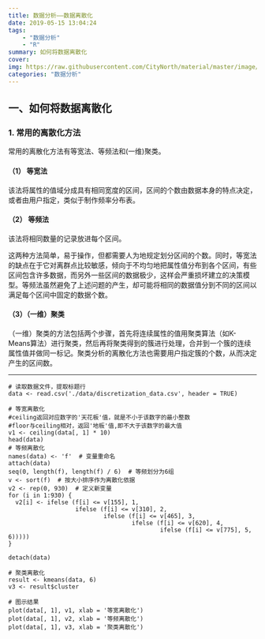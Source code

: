 ```yaml
---
title: 数据分析——数据离散化
date: 2019-05-15 13:04:24
tags: 
	- "数据分析"
	- "R"
summary: 如何将数据离散化
cover: 
img: https://raw.githubusercontent.com/CityNorth/material/master/image/discretization_data.png
categories: "数据分析"
---
```


## 一、如何将数据离散化

### 1. 常用的离散化方法  

常用的离散化方法有等宽法、等频法和(一维)聚类。

#### （1） 等宽法   

该法将属性的值域分成具有相同宽度的区间，区间的个数由数据本身的特点决定，或者由用户指定，类似于制作频率分布表。

#### （2） 等频法  

该法将相同数量的记录放进每个区间。

这两种方法简单，易于操作，但都需要人为地规定划分区间的个数。同时，等宽法的缺点在于它对离群点比较敏感，倾向于不均匀地把属性值分布到各个区间，有些区间包含许多数据，而另外一些区间的数据极少，这样会严重损坏建立的决策模型。等频法虽然避免了上述问题的产生，却可能将相同的数据值分到不同的区间以满足每个区间中固定的数据个数。

#### （3）（一维）聚类

（一维）聚类的方法包括两个步骤，首先将连续属性的值用聚类算法（如K-Means算法）进行聚类，然后再将聚类得到的簇进行处理，合并到一个簇的连续属性值并做同一标记。聚类分析的离散化方法也需要用户指定簇的个数，从而决定产生的区间数。

----

	# 读取数据文件，提取标题行
	data <- read.csv('./data/discretization_data.csv', header = TRUE) 
	
	# 等宽离散化  
	#ceiling返回对应数字的'天花板'值，就是不小于该数字的最小整数
	#floor与ceiling相对，返回'地板'值,即不大于该数字的最大值
	v1 <- ceiling(data[, 1] * 10)
	head(data)
	# 等频离散化
	names(data) <- 'f'  # 变量重命名
	attach(data)
	seq(0, length(f), length(f) / 6)  # 等频划分为6组
	v <- sort(f)  # 按大小排序作为离散化依据
	v2 <- rep(0, 930)  # 定义新变量
	for (i in 1:930) {
	  v2[i] <- ifelse (f[i] <= v[155], 1,
	                   ifelse (f[i] <= v[310], 2,
	                           ifelse (f[i] <= v[465], 3,
	                                   ifelse (f[i] <= v[620], 4, 
	                                           ifelse (f[i] <= v[775], 5, 6)))))
	} 
	
	detach(data)
	
	# 聚类离散化
	result <- kmeans(data, 6)
	v3 <- result$cluster
	
	# 图示结果
	plot(data[, 1], v1, xlab = '等宽离散化')
	plot(data[, 1], v2, xlab = '等频离散化')
	plot(data[, 1], v3, xlab = '聚类离散化')